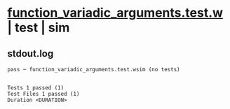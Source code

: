 # [function_variadic_arguments.test.w](../../../../../examples/tests/valid/function_variadic_arguments.test.w) | test | sim

## stdout.log
```log
pass ─ function_variadic_arguments.test.wsim (no tests)
 
 
Tests 1 passed (1)
Test Files 1 passed (1)
Duration <DURATION>
```

